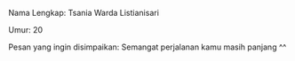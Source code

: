 Nama Lengkap: Tsania Warda Listianisari

Umur: 20

Pesan yang ingin disimpaikan: Semangat perjalanan kamu masih panjang ^^
